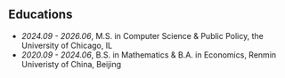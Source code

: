 <!-- <span class='anchor' id='educations'></span> -->
<h2 id="educations">Educations</h2>


- *2024.09 - 2026.06*, M.S. in Computer Science & Public Policy, the University of Chicago, IL
- *2020.09 - 2024.06*, B.S. in Mathematics & B.A. in Economics, Renmin Univeristy of China, Beijing
